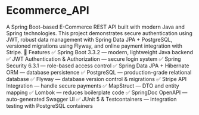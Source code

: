 # Ecommerce_API

A Spring Boot–based E-Commerce REST API built with modern Java and Spring technologies.
This project demonstrates secure authentication using JWT, robust data management with Spring Data JPA + PostgreSQL, versioned migrations using Flyway, and online payment integration with Stripe.
🚀 Features
✅ Spring Boot 3.3.2 — modern, lightweight Java backend
✅ JWT Authentication & Authorization — secure login system
✅ Spring Security 6.3.1 — role-based access control
✅ Spring Data JPA + Hibernate ORM — database persistence
✅ PostgreSQL — production-grade relational database
✅ Flyway — database version control & migrations
✅ Stripe API Integration — handle secure payments
✅ MapStruct — DTO and entity mapping
✅ Lombok — reduces boilerplate code
✅ SpringDoc OpenAPI — auto-generated Swagger UI
✅ JUnit 5 & Testcontainers — integration testing with PostgreSQL containers

